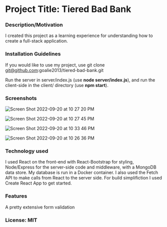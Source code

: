 # Project Title: Tiered Bad Bank

### Description/Motivation
I created this project as a learning experience for understanding how to create a full-stack application.

### Installation Guidelines
If you would like to use my project, use git clone git@github.com:goalie2013/tiered-bad-bank.git

Run the server in server/index.js (use **node server/index.js**), and run the client-side in the client/ directory (use **npm start**).


### Screenshots

![Screen Shot 2022-09-20 at 10 27 20 PM](https://user-images.githubusercontent.com/24702968/191421645-cc804b4d-bfdd-44fb-af6e-8aa5b6249453.png)

![Screen Shot 2022-09-20 at 10 27 45 PM](https://user-images.githubusercontent.com/24702968/191421997-bc1bf12f-0240-4b7f-8ce9-f29738a1739a.png)

![Screen Shot 2022-09-20 at 10 33 46 PM](https://user-images.githubusercontent.com/24702968/191422331-f89827bc-e89c-4cb9-bd71-bae8d0976aae.png)

![Screen Shot 2022-09-20 at 10 26 36 PM](https://user-images.githubusercontent.com/24702968/191422004-eab7a7d0-705f-469c-af83-7e22152cde93.png)


### Technology used
I used React on the front-end with React-Bootstrap for styling, Node/Express for the server-side code and middleware, with a MongoDB data store. My database is run in a Docker container. I also used the Fetch API to make calls from React to the server side.
For build simplifiction I used Create React App to get started.

### Features
A pretty extensive form validation

### License: MIT
